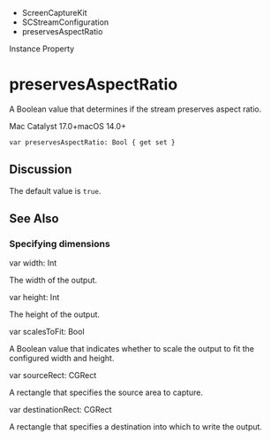 

- ScreenCaptureKit
- SCStreamConfiguration
-  preservesAspectRatio 

Instance Property

# preservesAspectRatio

A Boolean value that determines if the stream preserves aspect ratio.

Mac Catalyst 17.0+macOS 14.0+

``` source
var preservesAspectRatio: Bool { get set }
```

## Discussion

The default value is `true`.

## See Also

### Specifying dimensions

var width: Int

The width of the output.

var height: Int

The height of the output.

var scalesToFit: Bool

A Boolean value that indicates whether to scale the output to fit the configured width and height.

var sourceRect: CGRect

A rectangle that specifies the source area to capture.

var destinationRect: CGRect

A rectangle that specifies a destination into which to write the output.

